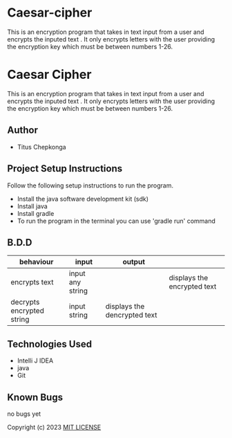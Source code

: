 # Caesar-cipher
This is an encryption program that takes in text input from a user and encrypts the inputed text . It only encrypts letters with the user providing the encryption key which must be between numbers 1-26.
# Caesar Cipher
This is an encryption program that takes in text input from a user and encrypts the inputed text . It only encrypts letters with the user providing the encryption key which must be between numbers 1-26. 

## Author
* Titus Chepkonga

## Project Setup Instructions
Follow the following setup instructions to run the program.
* Install the java software development kit (sdk)
* Install java
* Install gradle
* To run the program in the terminal you can use 'gradle run' command

## B.D.D


|behaviour   | input  |  output |   |
|---|---|---|---|
| encrypts text|input any string|  | displays the encrypted text  |
| decrypts encrypted string| input string | displays the dencrypted text   |


## Technologies Used
* Intelli J IDEA
* java
* Git



## Known Bugs
no bugs yet


Copyright (c) 2023 [MIT LICENSE](./LICENSE)
